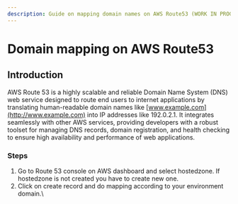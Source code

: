 ```yaml
---
description: Guide on mapping domain names on AWS Route53 (WORK IN PROGRESS)
---
```


# Domain mapping on AWS Route53

## Introduction

AWS Route 53 is a highly scalable and reliable Domain Name System (DNS) web service designed to route end users to internet applications by translating human-readable domain names like [www.example.com](http://www.example.com) into IP addresses like 192.0.2.1. It integrates seamlessly with other AWS services, providing developers with a robust toolset for managing DNS records, domain registration, and health checking to ensure high availability and performance of web applications.

### Steps

1. Go to Route 53 console on AWS dashboard and select hostedzone. If hostedzone is not created you have to create new one.
2. Click on create record and do mapping according to your environment domain.\
